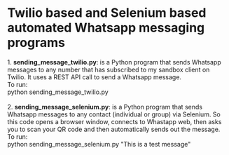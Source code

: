 # Twilio based and Selenium based automated Whatsapp messaging programs
<p>
1. <b>sending_message_twilio.py</b>: is a Python program that sends Whatsapp messages to
any number that has subscribed to my sandbox client on Twilio. It uses a REST API call to send a Whatsapp message. <br />
To run:
<br />
python sending_message_twilio.py
<br />
<br />
2. <b>sending_message_selenium.py</b>: is a Python program that sends Whatsapp messages to any contact (individual or group) via Selenium. So this code opens a browser window, connects to Whastapp web, then asks you to scan your QR code and then automatically sends out the message.
<br />
To run:
<br />
python sending_message_selenium.py "This is a test message"
<br />
